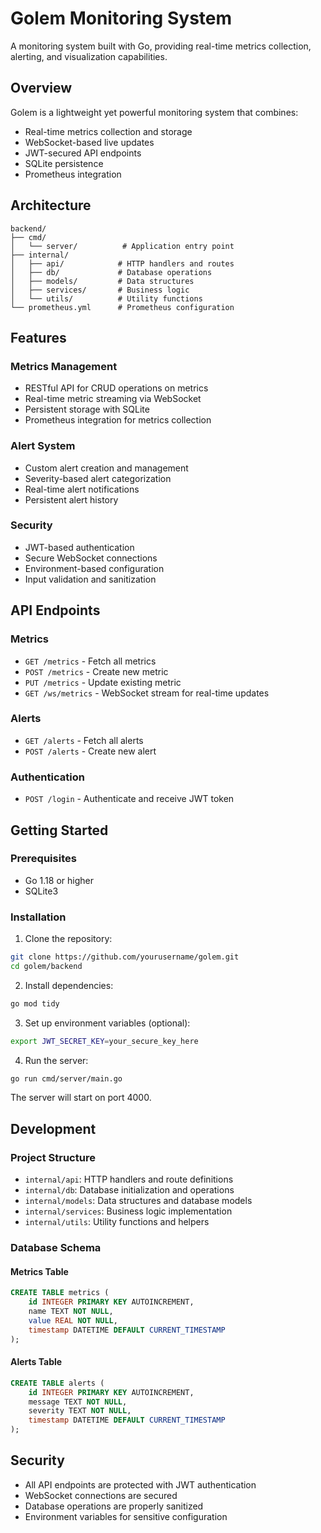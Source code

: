 # Golem Monitoring System

A monitoring system built with Go, providing real-time metrics collection, alerting, and visualization capabilities.

## Overview

Golem is a lightweight yet powerful monitoring system that combines:
- Real-time metrics collection and storage
- WebSocket-based live updates
- JWT-secured API endpoints
- SQLite persistence
- Prometheus integration

## Architecture

```
backend/
├── cmd/
│   └── server/          # Application entry point
├── internal/
│   ├── api/            # HTTP handlers and routes
│   ├── db/             # Database operations
│   ├── models/         # Data structures
│   ├── services/       # Business logic
│   └── utils/          # Utility functions
└── prometheus.yml      # Prometheus configuration
```

## Features

### Metrics Management
- RESTful API for CRUD operations on metrics
- Real-time metric streaming via WebSocket
- Persistent storage with SQLite
- Prometheus integration for metrics collection

### Alert System
- Custom alert creation and management
- Severity-based alert categorization
- Real-time alert notifications
- Persistent alert history

### Security
- JWT-based authentication
- Secure WebSocket connections
- Environment-based configuration
- Input validation and sanitization

## API Endpoints

### Metrics
- `GET /metrics` - Fetch all metrics
- `POST /metrics` - Create new metric
- `PUT /metrics` - Update existing metric
- `GET /ws/metrics` - WebSocket stream for real-time updates

### Alerts
- `GET /alerts` - Fetch all alerts
- `POST /alerts` - Create new alert

### Authentication
- `POST /login` - Authenticate and receive JWT token

## Getting Started

### Prerequisites
- Go 1.18 or higher
- SQLite3

### Installation

1. Clone the repository:
```bash
git clone https://github.com/yourusername/golem.git
cd golem/backend
```

2. Install dependencies:
```bash
go mod tidy
```

3. Set up environment variables (optional):
```bash
export JWT_SECRET_KEY=your_secure_key_here
```

4. Run the server:
```bash
go run cmd/server/main.go
```

The server will start on port 4000.

## Development

### Project Structure
- `internal/api`: HTTP handlers and route definitions
- `internal/db`: Database initialization and operations
- `internal/models`: Data structures and database models
- `internal/services`: Business logic implementation
- `internal/utils`: Utility functions and helpers

### Database Schema

#### Metrics Table
```sql
CREATE TABLE metrics (
    id INTEGER PRIMARY KEY AUTOINCREMENT,
    name TEXT NOT NULL,
    value REAL NOT NULL,
    timestamp DATETIME DEFAULT CURRENT_TIMESTAMP
);
```

#### Alerts Table
```sql
CREATE TABLE alerts (
    id INTEGER PRIMARY KEY AUTOINCREMENT,
    message TEXT NOT NULL,
    severity TEXT NOT NULL,
    timestamp DATETIME DEFAULT CURRENT_TIMESTAMP
);
```

## Security

- All API endpoints are protected with JWT authentication
- WebSocket connections are secured
- Database operations are properly sanitized
- Environment variables for sensitive configuration
